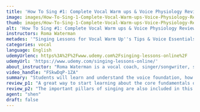 ```yaml
---
title: 'How To Sing #1: Complete Vocal Warm ups & Voice Physiology Review'
image: images/How-To-Sing-1-Complete-Vocal-Warm-ups-Voice-Physiology-Review.jpeg
thumb: images/How-To-Sing-1-Complete-Vocal-Warm-ups-Voice-Physiology-Review.jpeg
alt: 'How To Sing #1: Complete Vocal Warm ups & Voice Physiology Review'
instructors: Roma Waterman
metades: '"Singing Lessons for Vocal Warm Up''s Tips & Voice Essentials"'
categories: vocal
language: English
udemyUrlenc: https%3A%2F%2Fwww.udemy.com%2Fsinging-lessons-online%2F
udemyUrl: 'https://www.udemy.com/singing-lessons-online/'
about_instructor: "Roma Waterman is a vocal coach, singer/songwriter, speaker, entrepreneur and an author. She was included as a judge for the initial audition process of X-Factor Australia. She is also a vocal coach for numerous TV talents contests. She also published several books like “The Handbook for Working Singers” and she also released 8 albums including a vocal warm up CD particularly for beginners to advanced singers."
video_handle: "FSkwDqP-1ZA"
summary: "Students will learn and understand the voice foundation, how to work on voice and how to maintain control on it using the body correctly."
review_p1: "A great way to start learning about the core fundamentals of singing. Students will learn and understand the voice foundation, how to work on voice and how to maintain control on it using the body correctly. This course explains the voice physiology, the anatomy of throat and head as well as the breathing anatomy. It also explains and describes the role of vocal folds or vocal chords which serves as the main vibratory component of the voice box. In addition insights of voice mechanism and its component are well detailed such as air pressure system (i.e. diaphragm, chest muscles, ribs, lungs), the vibratory system (i.e. larynx, vocal chords) and resonating system (i.e. pharynx, oral cavity, nasal passages)."
review_p2: "The important pillars of singing are also included in this course like the proper posture, it shows the importance of understanding how to effectively use the whole body to achieve a beautiful voice. Proper posture also enhances and optimizes the breathing, it allows to get a full breath. Also describes in this course is that good resonance starts with proper vowel formation and breath support and important techniques to improve the resonance and avoid or reduce nasal sound are also given. This course is very comprehensive and has a lot of wonderful techniques that will help her student improve their vocal range. It also has a lot of vocal exercises additionally these vocal exercises and warm-ups are downloadable which are very handy for the students. This course will surely develop and enhance the singing ability of the students and will give them enough courage and confidence to perform."
agent: "shen"
draft: false
---
```


